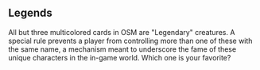 ## Legends

All but three multicolored cards in OSM are "Legendary" creatures. A special rule prevents a player from controlling more than one of these with the same name, a mechanism meant to underscore the fame of these unique characters in the in-game world. Which one is your favorite?
